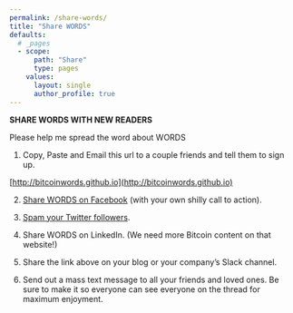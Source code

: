 ```yaml
---
permalink: /share-words/
title: "Share WORDS"
defaults:
  # _pages
  - scope:
      path: "Share"
      type: pages
    values:
      layout: single
      author_profile: true
---
```



**SHARE WORDS WITH NEW READERS**

Please help me spread the word about WORDS

1. Copy, Paste and Email this url to a couple friends and tell them to sign up.

[http://bitcoinwords.github.io](http://bitcoinwords.github.io)

2. [Share WORDS on Facebook](https://www.facebook.com/sharer/sharer.php?u=http://bitcoinwords.github.io) (with your own shilly call to action).

3. [Spam your Twitter followers](https://twitter.com/intent/tweet?source=webclient&text=Subscribe+to+WORDS%3A+Click+Links+Read+WORDS+--+http%3A%2F%2Fbitcoinwords.github.io).

4. Share WORDS on LinkedIn. (We need more Bitcoin content on that website!)

5. Share the link above on your blog or your company’s Slack channel.

6. Send out a mass text message to all your friends and loved ones. Be sure to make it so everyone can see everyone on the thread for maximum enjoyment.